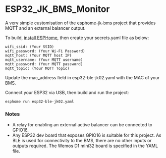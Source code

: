 # ESP32_JK_BMS_Monitor
A very simple customisation of the [esphome-jk-bms](https://github.com/syssi/esphome-jk-bms) project that provides MQTT and an external balancer output.

To build, [install ESPHome](https://esphome.io/guides/installing_esphome.html), then create your secrets.yaml file as below:

    wifi_ssid: (Your SSID)
    wifi_password: (Your Wi-Fi Password)
    mqtt_host: (Your MQTT host IP)
    mqtt_username: (Your MQTT username)
    mqtt_password: (Your MQTT password)
    mqtt_topic: (Your MQTT Topic)

Update the mac_address field in esp32-ble-jk02.yaml with the MAC of your BMS.

Connect your ESP32 via USB, then build and run the project:

    esphome run esp32-ble-jk02.yaml


### Notes
- A relay for enabling an external active balancer can be connected to GPIO16.
- Any ESP32 dev board that exposes GPIO16 is suitable for this project. As BLE is used for connectivity to the BMS, there are no other inputs or outputs required. The Wemos D1 mini32 board is specified in the YAML file.
